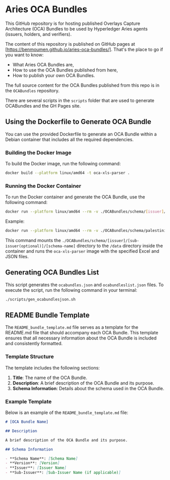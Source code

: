 # Aries OCA Bundles

This GitHub repository is for hosting published Overlays Capture Architecture (OCA) Bundles to be used by Hyperledger Aries agents (issuers, holders, and verifiers).

The content of this repository is published on GitHub pages at [https://benmoumen.github.io/aries-oca-bundles/]. That's the place to go if you want to know:

- What Aries OCA Bundles are,
- How to use the OCA Bundles published from here,
- How to publish your own OCA Bundles.

The full source content for the OCA Bundles published from this repo is in the `OCABundles` repository.

There are several scripts in the `scripts` folder that are used to generate OCABundles and the GH Pages site.

## Using the Dockerfile to Generate OCA Bundle

You can use the provided Dockerfile to generate an OCA Bundle within a Debian container that includes all the required dependencies.

### Building the Docker Image

To build the Docker image, run the following command:

```sh
docker build --platform linux/amd64 -t oca-xls-parser .
```

### Running the Docker Container

To run the Docker container and generate the OCA Bundle, use the following command:

```sh
docker run --platform linux/amd64 --rm -v ./OCABundles/schema/[issuer]/[sub-issuer(optional)]/[schema-name]:/data oca-xls-parser -x OCA.xlsx branding.json
```

Example:

```sh
docker run --platform linux/amd64 --rm -v ./OCABundles/schema/palestinian-authority/ministry-economy/digital-passport:/data oca-xls-parser -x OCA.xlsx branding.json
```

This command mounts the `./OCABundles/schema/[issuer]/[sub-issuer(optional)]/[schema-name]` directory to the `/data` directory inside the container and runs the `oca-xls-parser` image with the specified Excel and JSON files.

## Generating OCA Bundles List

This script generates the `ocabundles.json` and `ocabundleslist.json` files. To execute the script, run the following command in your terminal:

```sh
./scripts/gen_ocabundlesjson.sh
```

## README Bundle Template

The `README_bundle_template.md` file serves as a template for the README.md file that should accompany each OCA Bundle. This template ensures that all necessary information about the OCA Bundle is included and consistently formatted.

### Template Structure

The template includes the following sections:

1. **Title**: The name of the OCA Bundle.
2. **Description**: A brief description of the OCA Bundle and its purpose.
3. **Schema Information**: Details about the schema used in the OCA Bundle.

### Example Template

Below is an example of the `README_bundle_template.md` file:

```markdown
# [OCA Bundle Name]

## Description

A brief description of the OCA Bundle and its purpose.

## Schema Information

- **Schema Name**: [Schema Name]
- **Version**: [Version]
- **Issuer**: [Issuer Name]
- **Sub-Issuer**: [Sub-Issuer Name (if applicable)]
```
